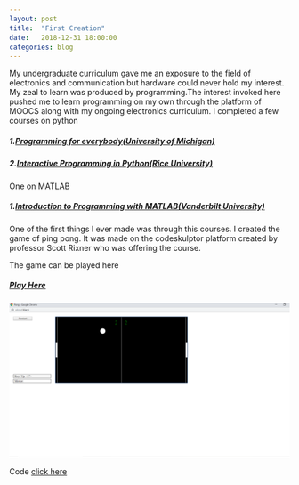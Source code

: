 ```yaml
---
layout: post
title:  "First Creation"
date:   2018-12-31 18:00:00
categories: blog
---
```

My undergraduate curriculum gave me an exposure to the field of electronics and communication but hardware could never hold my interest. My zeal to learn was produced by programming.The interest invoked here pushed me to learn programming on my own through the platform of MOOCS along with my ongoing electronics curriculum. I completed a few courses on python 

##### 1.[Programming for everybody(University of Michigan)][python1]

##### 2.[Interactive Programming in Python(Rice University)][python2]

One on MATLAB

##### 1.[Introduction to Programming with MATLAB(Vanderbilt University)][matlab]

One of the first things I ever made was through this courses. I created the game of ping pong. It was made on the codeskulptor platform created by professor Scott Rixner who was offering the course. 

The game can be played here 

##### [Play Here][game]

<div class ="honeycombpic">
<img src="https://github.com/parihardeepanshu/parihardeepanshu.github.io/blob/master/Pong.png?raw=true"/>
</div>

Code [click here][checkin]

[python1]: https://www.coursera.org/account/accomplishments/certificate/7F4VTA8AJZ
[python2]: https://www.coursera.org/account/accomplishments/certificate/5TXPYNYVXA
[matlab]: https://www.coursera.org/account/accomplishments/certificate/9Y77AW8YER
[game]:http://www.codeskulptor.org/#user45_ZEp2Z6ZvwH_1.py
[checkin]:https://github.com/parihardeepanshu/Pong/blob/master/pong.py

